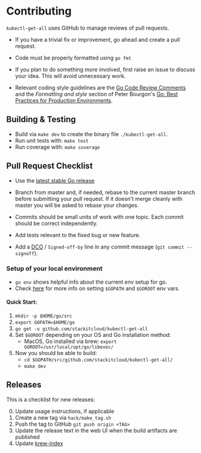 # Contributing
`kubectl-get-all` uses GitHub to manage reviews of pull requests.

* If you have a trivial fix or improvement, go ahead and create a pull request.

* Code must be properly formatted using `go fmt`

* If you plan to do something more involved, first raise an issue to discuss
  your idea. This will avoid unnecessary work.

* Relevant coding style guidelines are  the [Go Code Review Comments](https://code.google.com/p/go-wiki/wiki/CodeReviewComments)
  and the _Formatting and style_ section of Peter Bourgon's [Go: Best Practices for Production Environments](http://peter.bourgon.org/go-in-production/#formatting-and-style).

## Building & Testing

<!-- TODO: replace with new commands -->

* Build via `make dev` to create the binary file `./kubectl-get-all`.
* Run unit tests with: `make test`
* Run coverage with: `make coverage`

## Pull Request Checklist

* Use the [latest stable Go release](https://golang.org/dl/)

* Branch from master and, if needed, rebase to the current master branch before submitting your pull request.
  If it doesn't merge cleanly with master you will be asked to rebase your changes.

* Commits should be small units of work with one topic. Each commit should be correct independently.

* Add tests relevant to the fixed bug or new feature.

* Add a [DCO](https://developercertificate.org/) / `Signed-off-by` line in any commit message (`git commit --signoff`).

### Setup of your local environment

- `go env` shows helpful info about the current env setup for go.
- Check [here](https://github.com/golang/go/wiki/GOPATH) for more info on setting `$GOPATH` and `$GOROOT` env vars.

#### Quick Start:

1. `mkdir -p $HOME/go/src`
2. `export GOPATH=$HOME/go`
3. `go get -u github.com/stackitcloud/kubectl-get-all`
4. Set `$GOROOT` depending on your OS and Go installation method:
   - MacOS, Go installed via brew: `export GOROOT=/usr/local/opt/go/libexec/`
5. Now you should be able to build:
   - `cd $GOPATH/src/github.com/stackitcloud/kubectl-get-all/`
   - `make dev`

## Releases

This is a checklist for new releases:

0. Update usage instructions, if applicable
0. Create a new tag via `hack/make_tag.sh`
0. Push the tag to GitHub `git push origin <TAG>`
0. Update the release text in the web UI when the build artifacts are published
0. Update [krew-index](https://github.com/kubernetes-sigs/krew-index)
